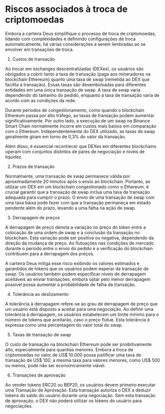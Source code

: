 # Riscos associados à troca de criptomoedas

Embora a carteira Deus simplifique o processo de troca de criptomoedas, lidando com complexidades e definindo configurações de troca automaticamente, há várias considerações a serem lembradas ao se envolver em transações de troca.

1. Custos de transação

Ao trocar em exchanges descentralizadas (DEXes), os usuários são obrigados a cobrir tanto a taxa de transação (paga aos mineradores na blockchain Ethereum) quanto uma taxa de swap (remetida ao DEX que facilita a transação). Essas taxas são desembolsadas para diferentes entidades em uma única transação de swap. A taxa de swap varia dependendo do tamanho do pedido, enquanto a taxa de transação varia de acordo com as condições da rede.

Durante períodos de congestionamento, como quando o blockchain Ethereum passa por alto tráfego, as taxas de transação podem aumentar significativamente. Por outro lado, a execução de um swap na Binance Smart Chain normalmente incorre em custos mais baixos em comparação com o Ethereum. Independentemente do DEX utilizado, as taxas de swap geralmente giram em torno de 0,3% do valor da transação.

Além disso, é essencial reconhecer que DEXes em diferentes blockchains operam com conjuntos distintos de pares de negociação e níveis de liquidez.

2. Prazos de transação

Normalmente, uma transação de swap permanece válida por aproximadamente 20 minutos após o envio ao blockchain. Portanto, ao utilizar um DEX em um blockchain congestionado como o Ethereum, é crucial garantir que a transação de swap inclua uma taxa de transação adequada para cumprir o prazo. O envio de uma transação de swap com uma taxa baixa pode fazer com que a transação permaneça em estado pendente além do prazo, levando a uma falha na ação de swap.

3. Derrapagem de preços

A derrapagem de preço denota a variação no preço do token entre a colocação de uma ordem de swap e a conclusão da transação no blockchain. Esta variação pode ser positiva ou negativa, dependendo da direção da mudança de preço. As flutuações nas condições de mercado durante o período entre o envio do pedido e a verificação do blockchain contribuem para a derrapagem dos preços.

A carteira Deus mitiga esse risco exibindo os valores estimados e garantidos de tokens que os usuários podem esperar da transação de swap. Os usuários também podem especificar níveis de derrapagem aceitáveis ​​ao enviar transações, embora optar pelo menor derrapagem possível possa aumentar a probabilidade de falha da transação.

4. Tolerância ao deslizamento

A tolerância à derrapagem refere-se ao grau de derrapagem de preço que um usuário está disposto a aceitar para uma negociação. Ao definir uma tolerância à derrapagem, os usuários estabelecem um limite mínimo para o número de tokens que aceitarão, caso o preço flutue. Esta tolerância é expressa como uma percentagem do valor total do swap.

5. Taxas de transação de swap

O custo de transação na blockchain Ethereum pode ser proibitivamente alto, especialmente para quantias menores. Embora a troca de criptomoedas no valor de US$ 10.000 possa justificar uma taxa de transação de US$ 100, a mesma taxa para valores menores, como US$ 500 ou menos, pode não ser economicamente viável.

6. Transações de aprovação

Ao vender tokens ERC20 ou BEP20, os usuários devem primeiro executar uma Transação de Aprovação. Esta transação autoriza o DEX a deduzir tokens do saldo do usuário durante uma negociação. Sem esta transação de aprovação, o DEX não poderá utilizar os tokens do usuário para negociações.